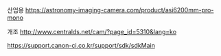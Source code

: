 

산업용
https://astronomy-imaging-camera.com/product/asi6200mm-pro-mono

개조
http://www.centralds.net/cam/?page_id=5310&lang=ko


https://support.canon-ci.co.kr/support/sdk/sdkMain




